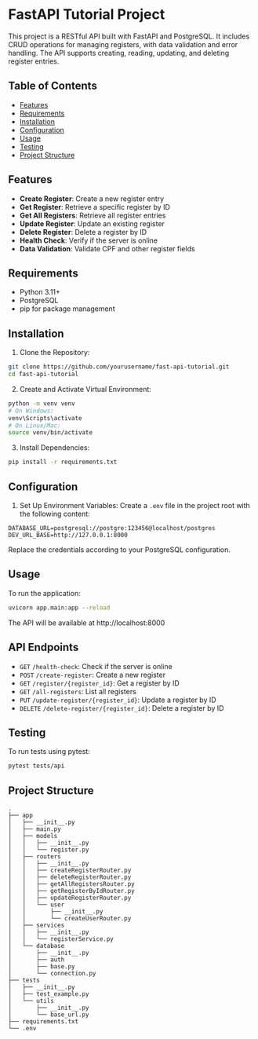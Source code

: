 # FastAPI Tutorial Project

This project is a RESTful API built with FastAPI and PostgreSQL. It includes CRUD operations for managing registers, with data validation and error handling. The API supports creating, reading, updating, and deleting register entries.

## Table of Contents

- [Features](#features)
- [Requirements](#requirements)
- [Installation](#installation)
- [Configuration](#configuration)
- [Usage](#usage)
- [Testing](#testing)
- [Project Structure](#project-structure)

## Features

- **Create Register**: Create a new register entry
- **Get Register**: Retrieve a specific register by ID
- **Get All Registers**: Retrieve all register entries
- **Update Register**: Update an existing register
- **Delete Register**: Delete a register by ID
- **Health Check**: Verify if the server is online
- **Data Validation**: Validate CPF and other register fields

## Requirements

- Python 3.11+
- PostgreSQL
- pip for package management

## Installation

1. Clone the Repository:
```bash
git clone https://github.com/yourusername/fast-api-tutorial.git
cd fast-api-tutorial
```

2. Create and Activate Virtual Environment:
```bash
python -m venv venv
# On Windows:
venv\Scripts\activate
# On Linux/Mac:
source venv/bin/activate
```

3. Install Dependencies:
```bash
pip install -r requirements.txt
```

## Configuration

1. Set Up Environment Variables:
Create a `.env` file in the project root with the following content:

```env
DATABASE_URL=postgresql://postgre:123456@localhost/postgres
DEV_URL_BASE=http://127.0.0.1:8000
```

Replace the credentials according to your PostgreSQL configuration.

## Usage

To run the application:

```bash
uvicorn app.main:app --reload
```

The API will be available at http://localhost:8000

## API Endpoints

- `GET` `/health-check`: Check if the server is online
- `POST` `/create-register`: Create a new register
- `GET` `/register/{register_id}`: Get a register by ID
- `GET` `/all-registers`: List all registers
- `PUT` `/update-register/{register_id}`: Update a register by ID
- `DELETE` `/delete-register/{register_id}`: Delete a register by ID

## Testing

To run tests using pytest:

```bash
pytest tests/api
```

## Project Structure

```
.
├── app
│   ├── __init__.py
│   ├── main.py
│   ├── models
│   │   ├── __init__.py
│   │   └── register.py
│   ├── routers
│   │   ├── __init__.py
│   │   ├── createRegisterRouter.py
│   │   ├── deleteRegisterRouter.py
│   │   ├── getAllRegistersRouter.py
│   │   ├── getRegisterByIdRouter.py
│   │   ├── updateRegisterRouter.py
│   │   └── user
│   │       ├── __init__.py
│   │       └── createUserRouter.py
│   ├── services
│   │   ├── __init__.py
│   │   └── registerService.py
│   └── database
│       ├── __init__.py
│       ├── auth
│       ├── base.py
│       └── connection.py
├── tests
│   ├── __init__.py
│   ├── test_example.py
│   └── utils
│       ├── __init__.py
│       └── base_url.py
├── requirements.txt
└── .env
```


